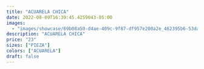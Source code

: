 ```yaml
---
title: "ACUARELA CHICA"
date: 2022-08-09T16:39:45.4259043-05:00
images:
  - "images/showcase/69b08a50-d4ae-409c-9f87-df957e200a2e_462395b6-53da-4277-8d26-754f668cfd96.webp"
description: "ACUARELA CHICA"
price: "23"
sizes: ["PIEZA"]
colors: ["ACUARELA"]
draft: false
---
```

